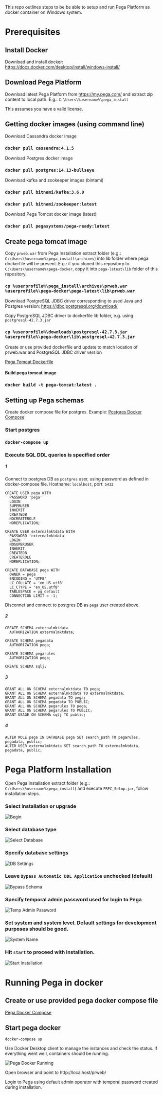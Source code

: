 This repo outlines steps to be be able to setup and run Pega Platform as docker container on Windows system.

# Prerequisites

## Install Docker

Download and install docker: https://docs.docker.com/desktop/install/windows-install/

## Download Pega Platform

Download latest Pega Platform from https://my.pega.com/ and extract zip content to local path. E.g.: `C:\Users\%username%\pega_install`

This assumes you have a valid license.

## Getting docker images (using command line)

Download Cassandra docker image

### `docker pull cassandra:4.1.5`

Download Postgres docker image

### `docker pull postgres:14.13-bullseye`

Download kafka and zookeeper images (bintami)

### `docker pull bitnami/kafka:3.6.0`

### `docker pull bitnami/zookeeper:latest`

Download Pega Tomcat docker image (latest)

### `docker pull pegasystems/pega-ready:latest`

## Create pega tomcat image

Copy `prweb.war` from Pega Installation extract folder (e.g.: `C:\Users\%username%\pega_install\archives`) into lib folder where pega dockerfile will be present. E.g.: if you cloned this repository to `C:\Users\%username%\pega-docker`, copy it into `pega-latest\lib` folder of this repository.

### `cp %userprofile%\pega_install\archives\prweb.war %userprofile%\pega-docker\pega-latest\lib\prweb.war`

Download PostgreSQL JDBC driver corresponding to used Java and Postgres version: https://jdbc.postgresql.org/download/

Copy PostgreSQL JDBC driver to dockerfile lib folder, e.g. using `postgresql-42.7.3.jar`

### `cp %userprofile%\downloads\postgresql-42.7.3.jar %userprofile%\pega-docker\lib\postgresql-42.7.3.jar`

Create or use provided dockerfile and update to match location of prweb.war and PostgreSQL JDBC driver version

[Pega Tomcat Dockerfile](pega-latest/Dockerfile)

#### Build pega tomcat image

### `docker build -t pega-tomcat:latest .`

## Setting up Pega schemas

Create docker compose file for postgres. Example: [Postgres Docker Compose](postgres/docker-compose.yml)

### Start postgres

### `docker-compose up`

### Execute SQL DDL queries is specified order

##### 1

Connect to postgres DB as `postgres` user, using password as defined in docker-compose file. Hostname: `localhost`, port: `5432`

```
CREATE USER pega WITH
  PASSWORD 'pega'
  LOGIN
  SUPERUSER
  INHERIT
  CREATEDB
  NOCREATEROLE
  NOREPLICATION;

CREATE USER externalmktdata WITH
  PASSWORD 'externalmktdata'
  LOGIN
  NOSUPERUSER
  INHERIT
  CREATEDB
  CREATEROLE
  NOREPLICATION;

CREATE DATABASE pega WITH 
  OWNER = pega
  ENCODING = 'UTF8'
  LC_COLLATE = 'en_US.utf8'
  LC_CTYPE = 'en_US.utf8'
  TABLESPACE = pg_default
  CONNECTION LIMIT = -1;
```

Disconnet and connect to postgres DB as `pega` user created above.

##### 2
```
CREATE SCHEMA externalmktdata
  AUTHORIZATION externalmktdata;

CREATE SCHEMA pegadata
  AUTHORIZATION pega;

CREATE SCHEMA pegarules
  AUTHORIZATION pega;
  
CREATE SCHEMA sqlj;
```
##### 3
```
GRANT ALL ON SCHEMA externalmktdata TO pega;
GRANT ALL ON SCHEMA externalmktdata TO externalmktdata;
GRANT ALL ON SCHEMA pegadata TO pega;
GRANT ALL ON SCHEMA pegadata TO PUBLIC;
GRANT ALL ON SCHEMA pegarules TO pega;
GRANT ALL ON SCHEMA pegarules TO PUBLIC;
GRANT USAGE ON SCHEMA sqlj TO public;
```
##### 4
```
ALTER ROLE pega IN DATABASE pega SET search_path TO pegarules, pegadata, public;
ALTER USER externalmktdata SET search_path TO externalmktdata, pegadata, public;
```

# Pega Platform Installation

Open Pega Installation extract folder (e.g.: `C:\Users\%username%\pega_install`) and execute `PRPC_Setup.jar`, follow installation steps.

### Select installation or upgrade

![Begin](assets/images/pega_install.png)

### Select database type

![Select Database](assets/images/pega_install_db.png)

### Specify database settings

![DB Settings](assets/images/pega_install_db_settings.png)

### Leave `Bypass Automatic DDL Application` unchecked (default)

![Bypass Schema](assets/images/pega_install_bypass_schema.png)

### Specify temporal admin password used for login to Pega

![Temp Admin Password](assets/images/pega_install_administrator_pwd.png)

### Set system and system level. Default settings for development purposes should be good.

![System Name](assets/images/pega_install_system_name.png)

### Hit `start` to proceed with installation.

![Start Installation](assets/images/pega_install_start.png)

# Running Pega in docker

## Create or use provided pega docker compose file

[Pega Docker Compose](pega-latest/docker-compose.yml)

## Start pega docker

`docker-compose up`

Use Docker Desktop client to manage the instances and check the status. If everything went well, containers should be running.

![Pega Docker Running](assets/images/pega_docker_running.png)

Open browser and point to http://localhost/prweb/ 

Login to Pega using default admin operator with temporal password created during installation.